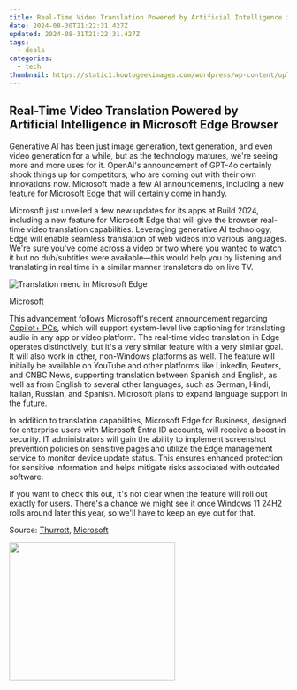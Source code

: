 ```yaml
---
title: Real-Time Video Translation Powered by Artificial Intelligence in Microsoft Edge Browser
date: 2024-08-30T21:22:31.427Z
updated: 2024-08-31T21:22:31.427Z
tags:
  - deals
categories:
  - tech
thumbnail: https://static1.howtogeekimages.com/wordpress/wp-content/uploads/2024/01/microsoft-edge-hero-1.png
---
```


## Real-Time Video Translation Powered by Artificial Intelligence in Microsoft Edge Browser

Generative AI has been just image generation, text generation, and even video generation for a while, but as the technology matures, we're seeing more and more uses for it. OpenAI's announcement of GPT-4o certainly shook things up for competitors, who are coming out with their own innovations now. Microsoft made a few AI announcements, including a new feature for Microsoft Edge that will certainly come in handy.

 Microsoft just unveiled a few new updates for its apps at Build 2024, including a new feature for Microsoft Edge that will give the browser real-time video translation capabilities. Leveraging generative AI technology, Edge will enable seamless translation of web videos into various languages. We're sure you've come across a video or two where you wanted to watch it but no dub/subtitles were available—this would help you by listening and translating in real time in a similar manner translators do on live TV.

![Translation menu in Microsoft Edge](https://static1.howtogeekimages.com/wordpress/wp-content/uploads/2024/05/edge.png) 

Microsoft

 This advancement follows Microsoft's recent announcement regarding [Copilot+ PCs](https://change-location.techidaily.com/how-to-stop-my-spouse-from-spying-on-my-motorola-moto-g24-drfone-by-drfone-virtual-android/), which will support system-level live captioning for translating audio in any app or video platform. The real-time video translation in Edge operates distinctively, but it's a very similar feature with a very similar goal. It will also work in other, non-Windows platforms as well. The feature will initially be available on YouTube and other platforms like LinkedIn, Reuters, and CNBC News, supporting translation between Spanish and English, as well as from English to several other languages, such as German, Hindi, Italian, Russian, and Spanish. Microsoft plans to expand language support in the future.

 In addition to translation capabilities, Microsoft Edge for Business, designed for enterprise users with Microsoft Entra ID accounts, will receive a boost in security. IT administrators will gain the ability to implement screenshot prevention policies on sensitive pages and utilize the Edge management service to monitor device update status. This ensures enhanced protection for sensitive information and helps mitigate risks associated with outdated software.

 If you want to check this out, it's not clear when the feature will roll out exactly for users. There's a chance we might see it once Windows 11 24H2 rolls around later this year, so we'll have to keep an eye out for that.

 Source: [Thurrott](https://www.thurrott.com/cloud/302865/build-2024-microsoft-edge-to-add-real-time-video-translation-and-new-security-features-for-business), [Microsoft](https://www.youtube.com/watch?v=upobeyJT9CQ)

<ins class="adsbygoogle"
     style="display:block"
     data-ad-format="autorelaxed"
     data-ad-client="ca-pub-7571918770474297"
     data-ad-slot="1223367746"></ins>



<ins class="adsbygoogle"
     style="display:block"
     data-ad-client="ca-pub-7571918770474297"
     data-ad-slot="8358498916"
     data-ad-format="auto"
     data-full-width-responsive="true"></ins>



<!-- affiliate ads begin -->
<a href="https://dhgate.sjv.io/c/5597632/1678785/12108" target="_top" id="1678785"><img src="//a.impactradius-go.com/display-ad/12108-1678785" border="0" alt="" width="300" height="250"/></a>
<!-- affiliate ads end -->